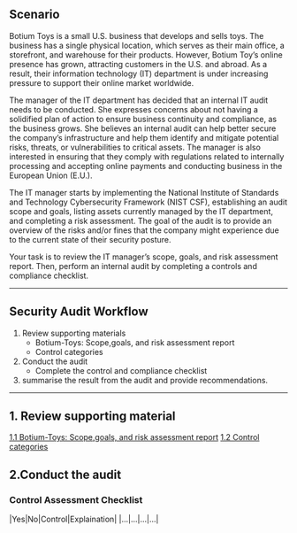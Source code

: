 ## Scenario 
Botium Toys is a small U.S. business that develops and sells toys. The business has a single physical location, which serves as their main office, a storefront, and warehouse for their products. However, Botium Toy’s online presence has grown, attracting customers in the U.S. and abroad. As a result, their information technology (IT) department is under increasing pressure to support their online market worldwide. 

The manager of the IT department has decided that an internal IT audit needs to be conducted. She expresses concerns about not having a solidified plan of action to ensure business continuity and compliance, as the business grows. She believes an internal audit can help better secure the company’s infrastructure and help them identify and mitigate potential risks, threats, or vulnerabilities to critical assets. The manager is also interested in ensuring that they comply with regulations related to internally processing and accepting online payments and conducting business in the European Union (E.U.).   

The IT manager starts by implementing the National Institute of Standards and Technology Cybersecurity Framework (NIST CSF), establishing an audit scope and goals, listing assets currently managed by the IT department, and completing a risk assessment. The goal of the audit is to provide an overview of the risks and/or fines that the company might experience due to the current state of their security posture.

Your task is to review the IT manager’s scope, goals, and risk assessment report. Then, perform an internal audit by completing a controls and compliance checklist. 


---

## Security Audit Workflow 
1. Review supporting materials
   - Botium-Toys: Scope,goals, and risk assessment report
   - Control categories
2. Conduct the audit 
   - Complete the control and compliance checklist
3. summarise the result from the audit and provide recommendations.


---
## 1. Review supporting material
[1.1 Botium-Toys: Scope,goals, and risk assessment report](https://github.com/supakitboon/Botium-Toys-Risk-Assessment/blob/f4861260ed4b091853e637c4442819c73088780a/Botium-Toys%3A%20Scope%2Cgoals%2C%20and%20risk%20assessment%20report.md)
[1.2 Control categories](https://github.com/supakitboon/Botium-Toys-Risk-Assessment/blob/f4861260ed4b091853e637c4442819c73088780a/Control%20categories.md)

## 2.Conduct the audit 
### Control Assessment Checklist 
|Yes|No|Control|Explaination| 
|...|...|...|...|













